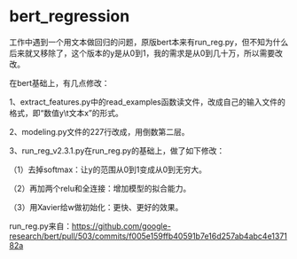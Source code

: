 # bert_regression

工作中遇到一个用文本做回归的问题，原版bert本来有run_reg.py，但不知为什么后来就又移除了，这个版本的y是从0到1，我的需求是从0到几十万，所以需要改改。

在bert基础上，有几点修改：

1、extract_features.py中的read_examples函数读文件，改成自己的输入文件的格式，即“数值y\t文本x”的形式。

2、modeling.py文件的227行改成，用倒数第二层。

3、run_reg_v2.3.1.py在run_reg.py的基础上，做了如下修改：

   （1）去掉softmax：让y的范围从0到1变成从0到无穷大。
    
   （2）再加两个relu和全连接：增加模型的拟合能力。
    
   （3）用Xavier给w做初始化：更快、更好的效果。
    
run_reg.py来自：https://github.com/google-research/bert/pull/503/commits/f005e159ffb40591b7e16d257ab4abc4e137182a
